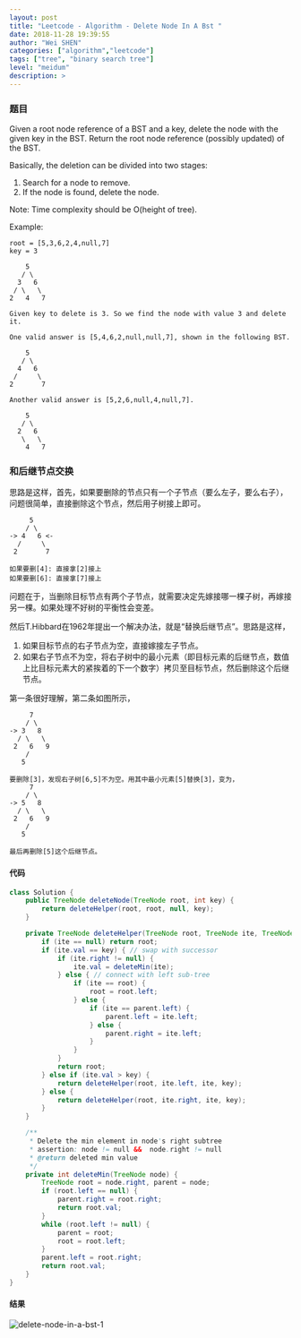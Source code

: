 ```yaml
---
layout: post
title: "Leetcode - Algorithm - Delete Node In A Bst "
date: 2018-11-28 19:39:55
author: "Wei SHEN"
categories: ["algorithm","leetcode"]
tags: ["tree", "binary search tree"]
level: "meidum"
description: >
---
```


### 题目
Given a root node reference of a BST and a key, delete the node with the given key in the BST. Return the root node reference (possibly updated) of the BST.

Basically, the deletion can be divided into two stages:
1. Search for a node to remove.
2. If the node is found, delete the node.

Note: Time complexity should be O(height of tree).

Example:
```
root = [5,3,6,2,4,null,7]
key = 3

    5
   / \
  3   6
 / \   \
2   4   7

Given key to delete is 3. So we find the node with value 3 and delete it.

One valid answer is [5,4,6,2,null,null,7], shown in the following BST.

    5
   / \
  4   6
 /     \
2       7

Another valid answer is [5,2,6,null,4,null,7].

    5
   / \
  2   6
   \   \
    4   7
```

### 和后继节点交换
思路是这样，首先，如果要删除的节点只有一个子节点（要么左子，要么右子），问题很简单，直接删除这个节点，然后用子树接上即可。

```
     5
    / \
-> 4   6 <-
  /     \
 2       7

如果要删[4]: 直接拿[2]接上
如果要删[6]: 直接拿[7]接上
```

问题在于，当删除目标节点有两个子节点，就需要决定先嫁接哪一棵子树，再嫁接另一棵。如果处理不好树的平衡性会变差。

然后T.Hibbard在1962年提出一个解决办法，就是“替换后继节点”。思路是这样，
1. 如果目标节点的右子节点为空，直接嫁接左子节点。
2. 如果右子节点不为空，将右子树中的最小元素（即目标元素的后继节点，数值上比目标元素大的紧挨着的下一个数字）拷贝至目标节点，然后删除这个后继节点。

第一条很好理解，第二条如图所示，
```
     7
    / \
-> 3   8
  / \   \
 2   6   9
    /
   5

要删除[3]，发现右子树[6,5]不为空。用其中最小元素[5]替换[3]，变为，
     7
    / \
-> 5   8
  / \   \
 2   6   9
    /
   5

最后再删除[5]这个后继节点。
```


#### 代码
```java
class Solution {
    public TreeNode deleteNode(TreeNode root, int key) {
        return deleteHelper(root, root, null, key);
    }

    private TreeNode deleteHelper(TreeNode root, TreeNode ite, TreeNode parent, int key) {
        if (ite == null) return root;
        if (ite.val == key) { // swap with successor
            if (ite.right != null) {
                ite.val = deleteMin(ite);
            } else { // connect with left sub-tree
                if (ite == root) {
                    root = root.left;
                } else {
                    if (ite == parent.left) {
                        parent.left = ite.left;
                    } else {
                        parent.right = ite.left;
                    }
                }
            }
            return root;
        } else if (ite.val > key) {
            return deleteHelper(root, ite.left, ite, key);
        } else {
            return deleteHelper(root, ite.right, ite, key);
        }
    }

    /**
     * Delete the min element in node's right subtree
     * assertion: node != null &&  node.right != null
     * @return deleted min value
     */
    private int deleteMin(TreeNode node) {
        TreeNode root = node.right, parent = node;
        if (root.left == null) {
            parent.right = root.right;
            return root.val;
        }
        while (root.left != null) {
            parent = root;
            root = root.left;
        }
        parent.left = root.right;
        return root.val;
    }
}
```

#### 结果
![delete-node-in-a-bst-1](/images/leetcode/delete-node-in-a-bst-1.png)
